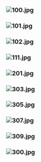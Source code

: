 ### ![100.jpg](https://ewwgene.github.io/NEFT/100.jpg)
### ![101.jpg](https://ewwgene.github.io/NEFT/101.jpg)
### ![102.jpg](https://ewwgene.github.io/NEFT/102.jpg)
### ![111.jpg](https://ewwgene.github.io/NEFT/111.jpg)
### ![201.jpg](https://ewwgene.github.io/NEFT/Making/201.jpg)
### ![303.jpg](https://ewwgene.github.io/NEFT/Making/303.jpg)
### ![305.jpg](https://ewwgene.github.io/NEFT/Making/305.jpg)
### ![307.jpg](https://ewwgene.github.io/NEFT/Making/307.jpg)
### ![309.jpg](https://ewwgene.github.io/NEFT/Making/309.jpg)
### ![300.jpg](https://ewwgene.github.io/NEFT/300.jpg)
